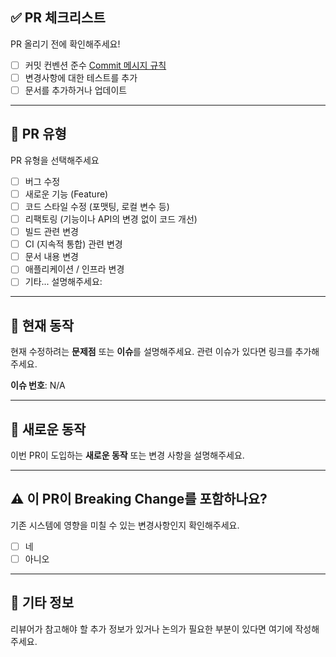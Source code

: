 ## ✅ PR 체크리스트

PR 올리기 전에 확인해주세요!

-   [ ] 커밋 컨벤션 준수 [Commit 메시지 규칙](https://github.com/angular/angular/blob/master/CONTRIBUTING.md#commit)
-   [ ] 변경사항에 대한 테스트를 추가
-   [ ] 문서를 추가하거나 업데이트

---

## 🚀 PR 유형

PR 유형을 선택해주세요

<!-- 해당 항목의 `[x]`에 체크해주세요. -->

-   [ ] 버그 수정
-   [ ] 새로운 기능 (Feature)
-   [ ] 코드 스타일 수정 (포맷팅, 로컬 변수 등)
-   [ ] 리팩토링 (기능이나 API의 변경 없이 코드 개선)
-   [ ] 빌드 관련 변경
-   [ ] CI (지속적 통합) 관련 변경
-   [ ] 문서 내용 변경
-   [ ] 애플리케이션 / 인프라 변경
-   [ ] 기타... 설명해주세요:

---

## 🐞 현재 동작

현재 수정하려는 **문제점** 또는 **이슈**를 설명해주세요. 관련 이슈가 있다면 링크를 추가해주세요.

**이슈 번호**: N/A

---

## 🎉 새로운 동작

이번 PR이 도입하는 **새로운 동작** 또는 변경 사항을 설명해주세요.

---

## ⚠️ 이 PR이 **Breaking Change**를 포함하나요?

기존 시스템에 영향을 미칠 수 있는 변경사항인지 확인해주세요.

-   [ ] 네
-   [ ] 아니오

<!-- Breaking Change인 경우, 기존 애플리케이션에 미치는 영향과 마이그레이션 방법을 설명해주세요. -->

---

## 📝 기타 정보

리뷰어가 참고해야 할 추가 정보가 있거나 논의가 필요한 부분이 있다면 여기에 작성해주세요.
